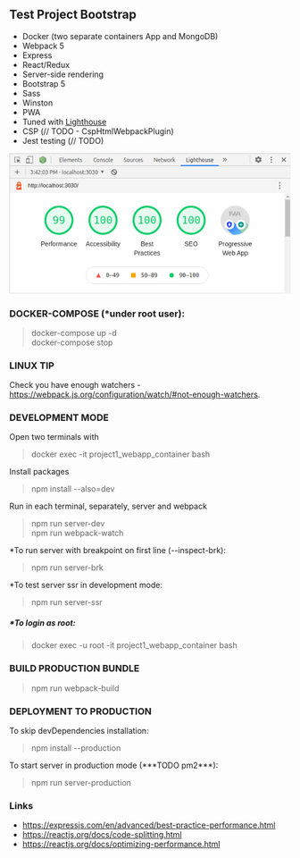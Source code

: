 ## Test Project Bootstrap

- Docker (two separate containers App and MongoDB)
- Webpack 5
- Express
- React/Redux
- Server-side rendering
- Bootstrap 5
- Sass
- Winston
- PWA
- Tuned with [Lighthouse](https://developers.google.com/web/tools/lighthouse)
- CSP (// TODO - CspHtmlWebpackPlugin)
- Jest testing (// TODO)

![Lighthouse](lighthouse.png)

### DOCKER-COMPOSE (\*under root user):

> docker-compose up -d  
> docker-compose stop

### LINUX TIP

Check you have enough watchers - https://webpack.js.org/configuration/watch/#not-enough-watchers.

### DEVELOPMENT MODE

Open two terminals with

> docker exec -it project1_webapp_container bash

Install packages

> npm install --also=dev

Run in each terminal, separately, server and webpack

> npm run server-dev  
> npm run webpack-watch

\*To run server with breakpoint on first line (--inspect-brk):

> npm run server-brk

\*To test server ssr in development mode:

> npm run server-ssr

##### \*To login as root:

> docker exec -u root -it project1_webapp_container bash

### BUILD PRODUCTION BUNDLE

> npm run webpack-build

### DEPLOYMENT TO PRODUCTION

To skip devDependencies installation:

> npm install --production

To start server in production mode (\*\*\*TODO pm2\*\*\*):

> npm run server-production

### Links

- https://expressjs.com/en/advanced/best-practice-performance.html
- https://reactjs.org/docs/code-splitting.html
- https://reactjs.org/docs/optimizing-performance.html
